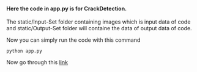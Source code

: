 #### Here the code in app.py is for CrackDetection.

The static/Input-Set folder containing images which is input data of code and static/Output-Set folder will containe the data of output data of code.

Now you can simply run the code with this command 

```
python app.py
```
Now go through this [link](127.0.0.1:5050)
